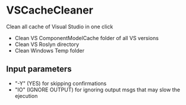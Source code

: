 # VSCacheCleaner
Clean all cache of Visual Studio in one click

- Clean VS ComponentModelCache folder of all VS versions
- Clean VS Roslyn directory
- Clean Windows Temp folder

## Input parameters

- "-Y" (YES) for skipping confirmations
- "IO" (IGNORE OUTPUT) for ignoring output msgs that may slow the ejecution
